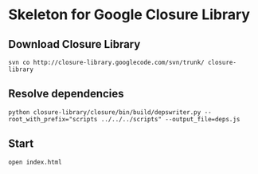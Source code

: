 # Skeleton for Google Closure Library

## Download Closure Library

    svn co http://closure-library.googlecode.com/svn/trunk/ closure-library

## Resolve dependencies

    python closure-library/closure/bin/build/depswriter.py --root_with_prefix="scripts ../../../scripts" --output_file=deps.js

## Start

    open index.html

